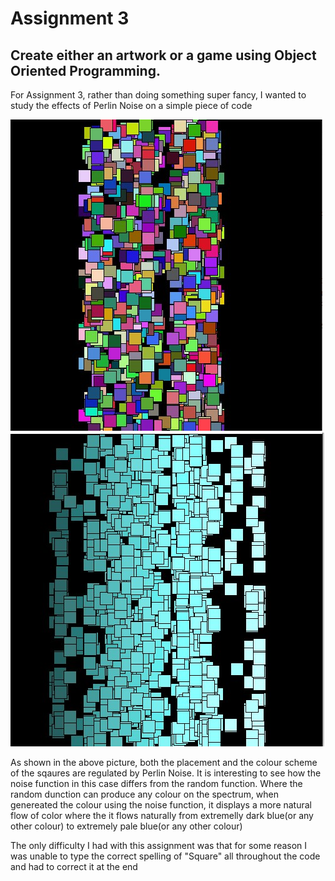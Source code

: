 # Assignment 3
## Create either an artwork or a game using Object Oriented Programming.


For Assignment 3, rather than doing something super fancy, I wanted to study the effects of Perlin Noise on a simple piece of code

![](Assignment3_withRandom.jpg) ![](Assignment3_withNoise.jpg)



As shown in the above picture, both the placement and the colour scheme of the sqaures are regulated by Perlin Noise. It is interesting to see how the noise function 
in this case differs from the random function. Where the random dunction can produce any colour on the spectrum, when genereated the colour using the noise function, it
displays a more natural flow of color where the it flows naturally from extremelly dark blue(or any other colour) to extremely pale blue(or any other colour)

The only difficulty I had with this assignment was that for some reason I was unable to type the correct spelling of "Square" all throughout the code and had to correct 
it at the end
